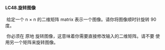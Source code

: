 #### LC48.旋转图像

​	给定一个 n × n 的二维矩阵 matrix 表示一个图像。请你将图像顺时针旋转 90 度。

​	你必须在 原地 旋转图像，这意味着你需要直接修改输入的二维矩阵。请不要 使用另一个矩阵来旋转图像。

